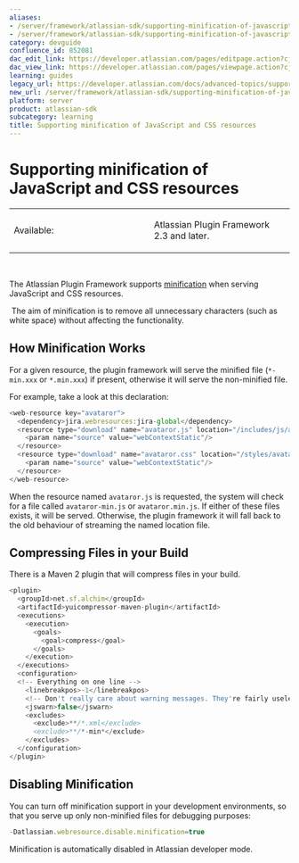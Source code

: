 ```yaml
---
aliases:
- /server/framework/atlassian-sdk/supporting-minification-of-javascript-and-css-resources-852081.html
- /server/framework/atlassian-sdk/supporting-minification-of-javascript-and-css-resources-852081.md
category: devguide
confluence_id: 852081
dac_edit_link: https://developer.atlassian.com/pages/editpage.action?cjm=wozere&pageId=852081
dac_view_link: https://developer.atlassian.com/pages/viewpage.action?cjm=wozere&pageId=852081
learning: guides
legacy_url: https://developer.atlassian.com/docs/advanced-topics/supporting-minification-of-javascript-and-css-resources
new_url: /server/framework/atlassian-sdk/supporting-minification-of-javascript-and-css-resources
platform: server
product: atlassian-sdk
subcategory: learning
title: Supporting minification of JavaScript and CSS resources
---
```

# Supporting minification of JavaScript and CSS resources

<table>
<colgroup>
<col style="width: 50%" />
<col style="width: 50%" />
</colgroup>
<tbody>
<tr class="odd">
<td><p>Available:</p></td>
<td><p>Atlassian Plugin Framework 2.3 and later.</p></td>
</tr>
</tbody>
</table>

 

The Atlassian Plugin Framework supports <a href="http://en.wikipedia.org/wiki/Minification_%28programming%29" class="external-link">minification</a> when serving JavaScript and CSS resources.

 The aim of minification is to remove all unnecessary characters (such as white space) without affecting the functionality.

## How Minification Works

For a given resource, the plugin framework will serve the minified file (`*-min.xxx` or `*.min.xxx`) if present, otherwise it will serve the non-minified file.

For example, take a look at this declaration:

``` javascript
<web-resource key="avataror">
  <dependency>jira.webresources:jira-global</dependency>
  <resource type="download" name="avataror.js" location="/includes/js/avataror.js">
    <param name="source" value="webContextStatic"/>
  </resource>
  <resource type="download" name="avataror.css" location="/styles/avataror.css">
    <param name="source" value="webContextStatic"/>
  </resource>
</web-resource>
```

When the resource named `avataror.js` is requested, the system will check for a file called `avataror-min.js` or `avataror.min.js`. If either of these files exists, it will be served. Otherwise, the plugin framework it will fall back to the old behaviour of streaming the named location file.

## Compressing Files in your Build

There is a Maven 2 plugin that will compress files in your build.

``` javascript
<plugin>
  <groupId>net.sf.alchim</groupId>
  <artifactId>yuicompressor-maven-plugin</artifactId>
  <executions>
    <execution>
      <goals>
        <goal>compress</goal>
      </goals>
    </execution>
  </executions>
  <configuration>
  <!-- Everything on one line -->
    <linebreakpos>-1</linebreakpos>
    <!-- Don't really care about warning messages. They're fairly useless -->
    <jswarn>false</jswarn>
    <excludes>
      <exclude>**/*.xml</exclude>
      <exclude>**/*-min*</exclude>
    </excludes>
  </configuration>
</plugin>
```

## Disabling Minification

You can turn off minification support in your development environments, so that you serve up only non-minified files for debugging purposes:

``` javascript
-Datlassian.webresource.disable.minification=true
```

Minification is automatically disabled in Atlassian developer mode.




































































































































































































































































































































































































































